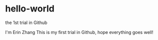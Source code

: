 # hello-world
the 1st trial in Github

I'm Erin Zhang
This is my first trial in Github, hope everything goes well!
